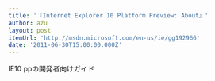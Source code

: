 ```yaml
---
title: '『Internet Explorer 10 Platform Preview: About』'
author: azu
layout: post
itemUrl: 'http://msdn.microsoft.com/en-us/ie/gg192966'
date: '2011-06-30T15:00:00.000Z'
---
```

IE10 ppの開発者向けガイド


